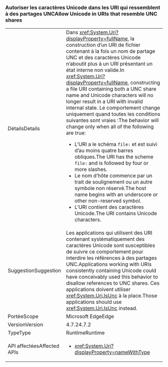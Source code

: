 ### <a name="allow-unicode-in-uris-that-resemble-unc-shares"></a><span data-ttu-id="05a66-101">Autoriser les caractères Unicode dans les URI qui ressemblent à des partages UNC</span><span class="sxs-lookup"><span data-stu-id="05a66-101">Allow Unicode in URIs that resemble UNC shares</span></span>

|   |   |
|---|---|
|<span data-ttu-id="05a66-102">Détails</span><span class="sxs-lookup"><span data-stu-id="05a66-102">Details</span></span>|<span data-ttu-id="05a66-103">Dans <xref:System.Uri?displayProperty=fullName>, la construction d’un URI de fichier contenant à la fois un nom de partage UNC et des caractères Unicode n’aboutit plus à un URI présentant un état interne non valide.</span><span class="sxs-lookup"><span data-stu-id="05a66-103">In <xref:System.Uri?displayProperty=fullName>, constructing a file URI containing both a UNC share name and Unicode characters will no longer result in a URI with invalid internal state.</span></span> <span data-ttu-id="05a66-104">Le comportement change uniquement quand toutes les conditions suivantes sont vraies :</span><span class="sxs-lookup"><span data-stu-id="05a66-104">The behavior will change only when all of the following are true:</span></span><ul><li><span data-ttu-id="05a66-105">L’URI a le schéma <code>file:</code> et est suivi d’au moins quatre barres obliques.</span><span class="sxs-lookup"><span data-stu-id="05a66-105">The URI has the scheme <code>file:</code> and is followed by four or more slashes.</span></span></li><li><span data-ttu-id="05a66-106">Le nom d’hôte commence par un trait de soulignement ou un autre symbole non réservé.</span><span class="sxs-lookup"><span data-stu-id="05a66-106">The host name begins with an underscore or other non-reserved symbol.</span></span></li><li><span data-ttu-id="05a66-107">L’URI contient des caractères Unicode.</span><span class="sxs-lookup"><span data-stu-id="05a66-107">The URI contains Unicode characters.</span></span></li></ul>|
|<span data-ttu-id="05a66-108">Suggestion</span><span class="sxs-lookup"><span data-stu-id="05a66-108">Suggestion</span></span>|<span data-ttu-id="05a66-109">Les applications qui utilisent des URI contenant systématiquement des caractères Unicode sont susceptibles de suivre ce comportement pour interdire les références à des partages UNC.</span><span class="sxs-lookup"><span data-stu-id="05a66-109">Applications working with URIs consistently containing Unicode could have conceivably used this behavior to disallow references to UNC shares.</span></span> <span data-ttu-id="05a66-110">Ces applications doivent utiliser <xref:System.Uri.IsUnc> à la place.</span><span class="sxs-lookup"><span data-stu-id="05a66-110">Those applications should use <xref:System.Uri.IsUnc> instead.</span></span>|
|<span data-ttu-id="05a66-111">Portée</span><span class="sxs-lookup"><span data-stu-id="05a66-111">Scope</span></span>|<span data-ttu-id="05a66-112">Microsoft Edge</span><span class="sxs-lookup"><span data-stu-id="05a66-112">Edge</span></span>|
|<span data-ttu-id="05a66-113">Version</span><span class="sxs-lookup"><span data-stu-id="05a66-113">Version</span></span>|<span data-ttu-id="05a66-114">4.7.2</span><span class="sxs-lookup"><span data-stu-id="05a66-114">4.7.2</span></span>|
|<span data-ttu-id="05a66-115">Type</span><span class="sxs-lookup"><span data-stu-id="05a66-115">Type</span></span>|<span data-ttu-id="05a66-116">Runtime</span><span class="sxs-lookup"><span data-stu-id="05a66-116">Runtime</span></span>|
|<span data-ttu-id="05a66-117">API affectées</span><span class="sxs-lookup"><span data-stu-id="05a66-117">Affected APIs</span></span>|<ul><li><xref:System.Uri?displayProperty=nameWithType></li></ul>|

